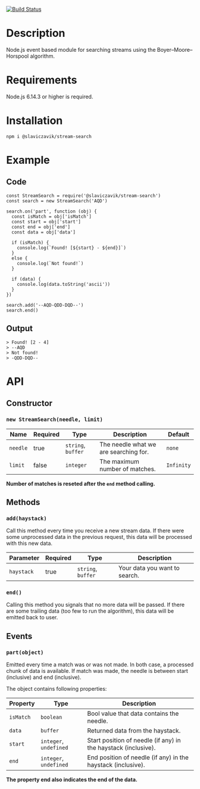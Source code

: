 [![Build Status](https://travis-ci.com/slaviczavik/stream-search.svg?branch=master)](https://travis-ci.com/slaviczavik/stream-search)

# Description
Node.js event based module for searching streams using the Boyer–Moore–Horspool algorithm.

# Requirements
Node.js 6.14.3 or higher is required.

# Installation
```
npm i @slaviczavik/stream-search
```

# Example

## Code

```JS
const StreamSearch = require('@slaviczavik/stream-search')
const search = new StreamSearch('AQD')

search.on('part', function (obj) {
  const isMatch = obj['isMatch']
  const start = obj['start']
  const end = obj['end']
  const data = obj['data']

  if (isMatch) {
    console.log(`Found! [${start} - ${end}]`)
  }
  else {
    console.log(`Not found!`)
  }

  if (data) {
    console.log(data.toString('ascii'))
  }
})

search.add('--AQD-QDD-DQD--')
search.end()
```
## Output

```
> Found! [2 - 4]
> --AQD
> Not found!
> -QDD-DQD--
```

# API

## Constructor
### `new StreamSearch(needle, limit)`

| Name | Required | Type | Description | Default
| - | - | - | - | - |
| `needle` | true | `string`, `buffer` | The needle what we are searching for. | `none` |
| `limit` | false | `integer` | The maximum number of matches. | `Infinity` |
**Number of matches is reseted after the `end` method calling.**

## Methods

### `add(haystack)`
Call this method every time you receive a new stream data.
If there were some unprocessed data in the previous request, this data will be processed with this new data.

| Parameter | Required | Type | Description
| - | - | - | - |
| `haystack` | true | `string`, `buffer` | Your data you want to search. |

### `end()`
Calling this method you signals that no more data will be passed.
If there are some trailing data (too few to run the algorithm), this data will be emitted back to user.

## Events

### `part(object)`
Emitted every time a match was or was not made. In both case, a processed chunk of data is available.
If match was made, the needle is between start (inclusive) and end (inclusive).

The object contains following properties:

| Property | Type | Description
| - | - | - |
| `isMatch` | `boolean` | Bool value that data contains the needle. |
| `data` | `buffer` | Returned data from the haystack. |
| `start` | `integer`, `undefined` | Start position of needle (if any) in the haystack (inclusive). |
| `end` | `integer`, `undefined` | End position of needle (if any) in the haystack (inclusive). |

**The property end also indicates the end of the data.**

